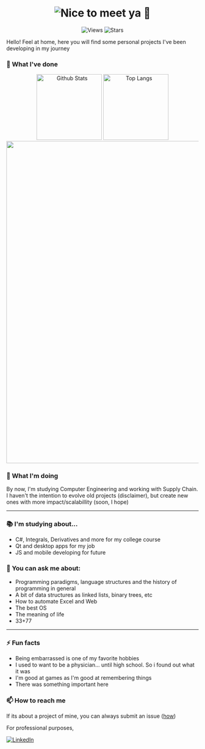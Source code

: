 <!-- hhmm u liked something here
well, don't forget to star the repo and follow me -->

<!-- see https://readme-typing-svg.herokuapp.com/demo -->
<h1 align="center"><img src="https://readme-typing-svg.herokuapp.com?font=helvetica&color=3081DD&size=30&center=true&vCenter=true&height=36&repeat=false&lines=Hi%2C+my+name+is+Nathan+%F0%9F%91%8B" alt="Nice to meet ya 👋"></h1>

<!-- see https://github.com/antonkomarev/github-profile-views-counter and https://pufler.dev/git-badges/ -->
<p align="center">
  <img src="https://komarev.com/ghpvc/?username=ntaraujo&label=Views" alt="Views">
  <img alt="Stars" src="https://img.shields.io/github/stars/ntaraujo?label=Stars">
  <!-- <img src="https://badges.pufler.dev/repos/ntaraujo" alt="Repos"><img src="https://badges.pufler.dev/years/ntaraujo" alt="Years"> -->
</p>

Hello! Feel at home, here you will find some personal projects I've been developing in my journey

### 🌱 What I've done

<!-- see https://github.com/anuraghazra/github-readme-stats -->
<div align="center">
  <img height="171.5em" src="https://github-readme-stats.vercel.app/api?username=ntaraujo&show_icons=true&count_private=true&include_all_commits=true&hide_border=true&hide_title=true&border_radius=0" alt="Github Stats">
  <img height="171.5em" src="https://github-readme-stats.vercel.app/api/top-langs/?username=ntaraujo&layout=compact&langs_count=10&hide_border=true&hide_title=true&border_radius=0" alt="Top Langs">
</div>

<!-- see https://ashutosh00710.github.io/github-readme-activity-graph/ -->
<div align="center">
<img width="843em" src="https://github-readme-activity-graph.cyclic.app/graph?username=ntaraujo&point=1877f2&line=58a6ff&hide_title=true&bg_color=ffffff&color=24292e">
</div>

### 🔨 What I'm doing

By now, I'm studying Computer Engineering and working with Supply Chain. I haven't the intention to evolve old projects (disclaimer), but create new ones with more impact/scalabillity (soon, I hope)

---

### 📚 I'm studying about...

* C#, Integrals, Derivatives and more for my college course
* Qt and desktop apps for my job
* JS and mobile developing for future

### 💬 You can ask me about:

* Programming paradigms, language structures and the history of programming in general
* A bit of data structures as linked lists, binary trees, etc
* How to automate Excel and Web
* The best OS
* The meaning of life
* 33+77

---

### ⚡ Fun facts

* Being embarrassed is one of my favorite hobbies
* I used to want to be a physician... until high school. So i found out what it was
* I'm good at games as I'm good at remembering things
* There was something important here

### 📫 How to reach me

If its about a project of mine, you can always submit an issue ([how](https://docs.github.com/articles/creating-an-issue))

For professional purposes,

[![LinkedIn](https://img.shields.io/badge/linkedin-%230077B5.svg?style=for-the-badge&logo=linkedin&logoColor=white)](https://linkedin.com/in/ntaraujo)

<!-- see https://shields.io/ -->
<!--
[![Instagram](https://img.shields.io/badge/Instagram-%23E4405F.svg?style=for-the-badge&logo=Instagram&logoColor=white)](https://instagram.com/ntaraujo1)
[![Gmail](https://img.shields.io/badge/Gmail-D14836?style=for-the-badge&logo=gmail&logoColor=white)](mailto:nathanaraujoerocha@gmail.com)
[![Discord](https://img.shields.io/badge/Discord-%237289DA.svg?style=for-the-badge&logo=discord&logoColor=white)](https://discord.com/users/436571759047606273)
[![Facebook](https://img.shields.io/badge/Facebook-%231877F2.svg?style=for-the-badge&logo=Facebook&logoColor=white)](https://fb.com/ntaraujo1)
-->

<!-- --- -->

<!-- see https://github.com/ABSphreak/readme-jokes -->
<!-- <p align="center">
  <img src="https://readme-jokes.vercel.app/api?bgColor=%23ffffff&borderColor=%23e1e4e8&qColor=%2324292e&aColor=%2324292e&textColor=%23363a3f&codeColor=%232a7edc" alt="Jokes Card">
</p> -->
